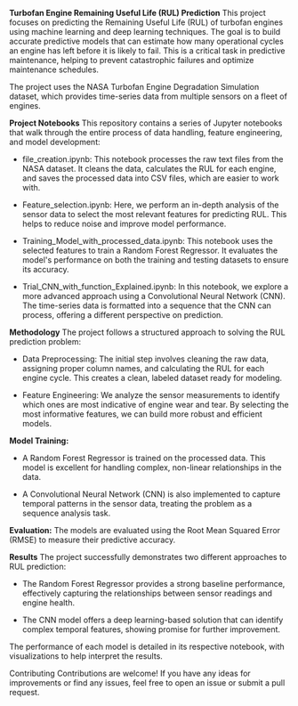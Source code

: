 **Turbofan Engine Remaining Useful Life (RUL) Prediction**
This project focuses on predicting the Remaining Useful Life (RUL) of turbofan engines using machine learning and deep learning techniques. The goal is to build accurate predictive models that can estimate how many operational cycles an engine has left before it is likely to fail. This is a critical task in predictive maintenance, helping to prevent catastrophic failures and optimize maintenance schedules.

The project uses the NASA Turbofan Engine Degradation Simulation dataset, which provides time-series data from multiple sensors on a fleet of engines.

**Project Notebooks**
This repository contains a series of Jupyter notebooks that walk through the entire process of data handling, feature engineering, and model development:

* file_creation.ipynb: This notebook processes the raw text files from the NASA dataset. It cleans the data, calculates the RUL for each engine, and saves the processed data into CSV files, which are easier to work with.

* Feature_selection.ipynb: Here, we perform an in-depth analysis of the sensor data to select the most relevant features for predicting RUL. This helps to reduce noise and improve model performance.

* Training_Model_with_processed_data.ipynb: This notebook uses the selected features to train a Random Forest Regressor. It evaluates the model's performance on both the training and testing datasets to ensure its accuracy.

* Trial_CNN_with_function_Explained.ipynb: In this notebook, we explore a more advanced approach using a Convolutional Neural Network (CNN). The time-series data is formatted into a sequence that the CNN can process, offering a different perspective on prediction.

**Methodology**
The project follows a structured approach to solving the RUL prediction problem:

* Data Preprocessing: The initial step involves cleaning the raw data, assigning proper column names, and calculating the RUL for each engine cycle. This creates a clean, labeled dataset ready for modeling.

* Feature Engineering: We analyze the sensor measurements to identify which ones are most indicative of engine wear and tear. By selecting the most informative features, we can build more robust and efficient models.

**Model Training:**

* A Random Forest Regressor is trained on the processed data. This model is excellent for handling complex, non-linear relationships in the data.

* A Convolutional Neural Network (CNN) is also implemented to capture temporal patterns in the sensor data, treating the problem as a sequence analysis task.

**Evaluation:** The models are evaluated using the Root Mean Squared Error (RMSE) to measure their predictive accuracy.

**Results**
The project successfully demonstrates two different approaches to RUL prediction:

* The Random Forest Regressor provides a strong baseline performance, effectively capturing the relationships between sensor readings and engine health.

* The CNN model offers a deep learning-based solution that can identify complex temporal features, showing promise for further improvement.

The performance of each model is detailed in its respective notebook, with visualizations to help interpret the results.

Contributing
Contributions are welcome! If you have any ideas for improvements or find any issues, feel free to open an issue or submit a pull request.
